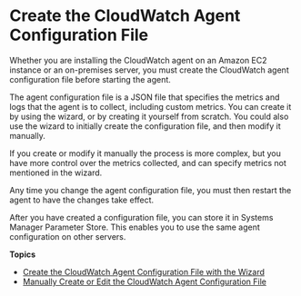 # Create the CloudWatch Agent Configuration File<a name="create-cloudwatch-agent-configuration-file"></a>

Whether you are installing the CloudWatch agent on an Amazon EC2 instance or an on\-premises server, you must create the CloudWatch agent configuration file before starting the agent\. 

The agent configuration file is a JSON file that specifies the metrics and logs that the agent is to collect, including custom metrics\. You can create it by using the wizard, or by creating it yourself from scratch\. You could also use the wizard to initially create the configuration file, and then modify it manually\.

If you create or modify it manually the process is more complex, but you have more control over the metrics collected, and can specify metrics not mentioned in the wizard\.

Any time you change the agent configuration file, you must then restart the agent to have the changes take effect\.

After you have created a configuration file, you can store it in Systems Manager Parameter Store\. This enables you to use the same agent configuration on other servers\.

**Topics**
+ [Create the CloudWatch Agent Configuration File with the Wizard](create-cloudwatch-agent-configuration-file-wizard.md)
+ [Manually Create or Edit the CloudWatch Agent Configuration File](CloudWatch-Agent-Configuration-File-Details.md)